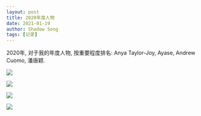```yaml
---
layout: post
title: 2020年度人物
date: 2021-01-19
author: Shadow Song
tags: [记录]
---
```


2020年, 对于我的年度人物, 按重要程度排名:  Anya Taylor-Joy, Ayase, Andrew Cuomo, 潘唐颖.


![](https://lh3.googleusercontent.com/pw/ACtC-3dJLGYk15sPDR1a6UJ6jrs3m42jYDkUYtRuwQb-dKsAHhweX_dfG0jaLCqlBSrn3YUgQRkRSYWhFps4iEoMUiK6chlOChaKiGbjDg8ulboLgVs__p9YPAJq7eSHZGi-6hgPpvedDnnRruF_h7r4hWBb=s911-no?authuser=0)

![](https://lh3.googleusercontent.com/pw/ACtC-3dJTTb0x6Vad7BR_QP9Zq_aQu8RGTCmaLMG84bYA4jRGhe1_h90kCvj-zVb2AvOGZHtrmOHAgaVeszq6WY8esDvNvX3b-zsxdaz7FBj4197WPe9mTxpfKg3M3jX4BH8EhuIzEbgUHLAoam160iV4dak=w500-h374-no?authuser=0)

![](https://lh3.googleusercontent.com/pw/ACtC-3dyZ34OPouR_4fqtK4NZw32FtIPwJN6r46ukmBpzlgYSnc0eMGyUwq4mRB6XUMxfw3HWmS1A_OpcK5fAfNOe4mbxBK7OlZyfJOCvMdL8hXINzFZv7HczWyVNhsYWz1ybDfTblHkYLjWz3vqiEfgifc4=w1366-h911-no?authuser=0)

![](https://lh3.googleusercontent.com/pw/ACtC-3dQJsfcb_7kVcUbVTcImTQ409CCEHKW1fQTOd_oPPzi4fyAyAP8LcImw2lAdMDdTAYIM5QOxcpCkEyXJ1iAdaAgd1E6JsoD7DPxlABKHbnCG719rVXxkUnhNxbWsIbvriv19YX4LhBqZ8s9nbqYa3RP=w559-h357-no?authuser=0)